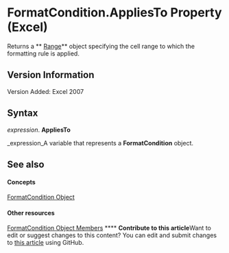 
# FormatCondition.AppliesTo Property (Excel)

Returns a  ** [Range](b8207778-0dcc-4570-1234-f130532cc8cd.md)** object specifying the cell range to which the formatting rule is applied.


## Version Information

Version Added: Excel 2007 


## Syntax

 _expression_. **AppliesTo**

 _expression_A variable that represents a  **FormatCondition** object.


## See also


#### Concepts


 [FormatCondition Object](38a2bca9-9b28-3ef2-8c7a-4d35a27229ec.md)
#### Other resources


 [FormatCondition Object Members](8f4bebce-0bf4-03de-62f0-4454ea699c5f.md)
****   **Contribute to this article**Want to edit or suggest changes to this content? You can edit and submit changes to  [this article](https://github.com/jhershey00/VBA_Excel_Test/OpenXMLCon/articles/d8a5363c-d0b7-fc26-dcff-16a3b561474d.md) using GitHub.

